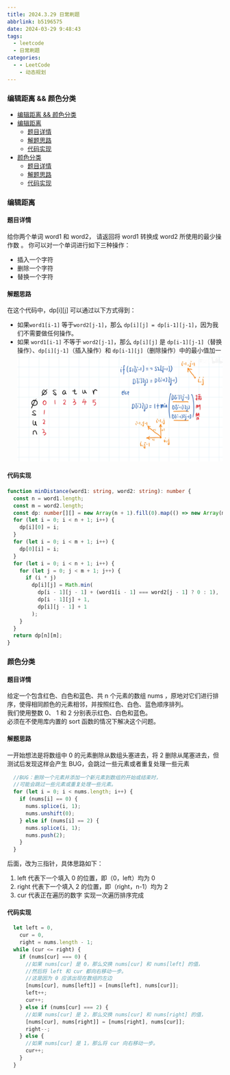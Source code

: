 ```yaml
---
title: 2024.3.29 日常刷题
abbrlink: b5196575
date: 2024-03-29 9:48:43
tags:
  - leetcode
  - 日常刷题
categories:
  - - LeetCode
    - 动态规划
---
```


<!-- @format -->

### 编辑距离 && 颜色分类

- [编辑距离 \&\& 颜色分类](#编辑距离--颜色分类)
- [编辑距离](#编辑距离)
  - [题目详情](#题目详情)
  - [解题思路](#解题思路)
  - [代码实现](#代码实现)
- [颜色分类](#颜色分类)
  - [题目详情](#题目详情-1)
  - [解题思路](#解题思路-1)
  - [代码实现](#代码实现-1)

<!--more-->

### 编辑距离

#### 题目详情

给你两个单词 word1 和 word2， 请返回将 word1 转换成 word2 所使用的最少操作数 。
你可以对一个单词进行如下三种操作：

- 插入一个字符
- 删除一个字符
- 替换一个字符

#### 解题思路

在这个代码中，dp[i][j] 可以通过以下方式得到：

- 如果`word1[i-1]` 等于`word2[j-1]`，那么 `dp[i][j] = dp[i-1][j-1]`，因为我们不需要做任何操作。
- 如果 `word1[i-1]` 不等于 `word2[j-1]`，那么 `dp[i][j]` 是 `dp[i-1][j-1]`（替换操作）、`dp[i][j-1]`（插入操作）和 `dp[i-1][j]`（删除操作）中的最小值加一
  ![编辑路径思路](../images/blog-2024-03-29-10-49-00.png)

#### 代码实现

```TypeScript
function minDistance(word1: string, word2: string): number {
  const n = word1.length;
  const m = word2.length;
  const dp: number[][] = new Array(n + 1).fill(0).map(() => new Array(m + 1).fill(0));
  for (let i = 0; i < n + 1; i++) {
    dp[i][0] = i;
  }
  for (let i = 0; i < m + 1; i++) {
    dp[0][i] = i;
  }
  for (let i = 0; i < n + 1; i++) {
    for (let j = 0; j < m + 1; j++) {
      if (i * j)
        dp[i][j] = Math.min(
          dp[i - 1][j - 1] + (word1[i - 1] === word2[j - 1] ? 0 : 1),
          dp[i - 1][j] + 1,
          dp[i][j - 1] + 1
        );
    }
  }
  return dp[n][m];
}
```

### 颜色分类

#### 题目详情

给定一个包含红色、白色和蓝色、共 n 个元素的数组 nums ，原地对它们进行排序，使得相同颜色的元素相邻，并按照红色、白色、蓝色顺序排列。  
我们使用整数 0、 1 和 2 分别表示红色、白色和蓝色。  
必须在不使用库内置的 sort 函数的情况下解决这个问题。

#### 解题思路

一开始想法是将数组中 0 的元素删除从数组头塞进去，将 2 删除从尾塞进去，但测试后发现这样会产生 BUG，会跳过一些元素或者重复处理一些元素

```TypeScript
  //BUG：删除一个元素并添加一个新元素到数组的开始或结束时，
  //可能会跳过一些元素或重复处理一些元素。
  for (let i = 0; i < nums.length; i++) {
    if (nums[i] == 0) {
      nums.splice(i, 1);
      nums.unshift(0);
    } else if (nums[i] == 2) {
      nums.splice(i, 1);
      nums.push(2);
    }
  }
```

后面，改为三指针，具体思路如下：

1. left 代表下一个填入 0 的位置，即（0，left）均为 0
2. right 代表下一个填入 2 的位置，即（right，n-1）均为 2
3. cur 代表正在遍历的数字
   实现一次遍历排序完成

#### 代码实现

```TypeScript
  let left = 0,
    cur = 0,
    right = nums.length - 1;
  while (cur <= right) {
    if (nums[cur] === 0) {
      //如果 nums[cur] 是 0，那么交换 nums[cur] 和 nums[left] 的值，
      //然后将 left 和 cur 都向右移动一步。
      //这是因为 0 应该出现在数组的左边
      [nums[cur], nums[left]] = [nums[left], nums[cur]];
      left++;
      cur++;
    } else if (nums[cur] === 2) {
      //如果 nums[cur] 是 2，那么交换 nums[cur] 和 nums[right] 的值，
      [nums[cur], nums[right]] = [nums[right], nums[cur]];
      right--;
    } else {
      //如果 nums[cur] 是 1，那么将 cur 向右移动一步。
      cur++;
    }
  }
```
